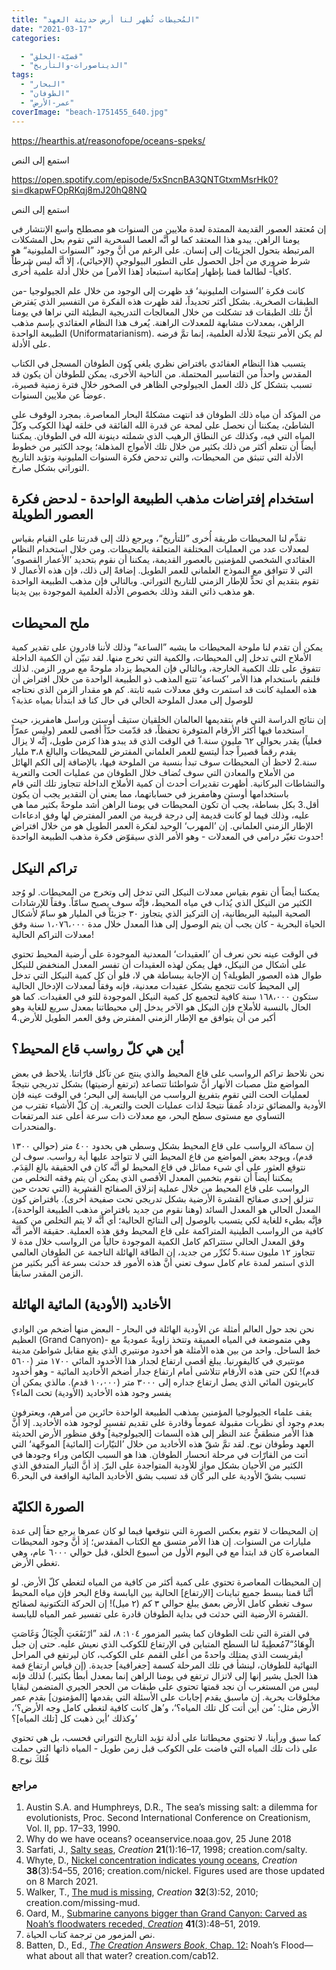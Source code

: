 ```yaml
---
title: "المُحيطات تُظهر لنا أرض حديثة العهد"
date: "2021-03-17"
categories: 

  - "قضيّة-الخلق"
  - "الديناصورات-والتأريخ"
tags: 
  - "البحار"
  - "الطوفان"
  - "عمر-الأرض"
coverImage: "beach-1751455_640.jpg"
---
```


https://hearthis.at/reasonofope/oceans-speks/

استمع إلى النص

https://open.spotify.com/episode/5xSncnBA3QNTGtxmMsrHk0?si=dkapwFOpRKqj8mJ20hQ8NQ

استمع إلى النص

إن مُعتقد العصور القديمة الممتدة لعدة ملايين من السنوات هو مصطلح واسع الإنتشار في يومنا الراهن. يبدو هذا المعتقد كما لو أنَّه العصا السحرية التي تقوم بحل المشكلات المرتبطة بتحول الجزيئات إلى إنسان. على الرغم من أنَّ وجود ”السنوات المليونية“ هو شرط ضروري من أجل الحصول على التطور البيولوجي (الإحيائي)، إلا أنَّه ليس شرطاً كافياً- لطالما قمنا بإظهار إمكانية استبعاد \[هذا الأمر\] من خلال أدلة علمية أُخرى.

كانت فكرة ’السنوات المليونية‘ قد ظهرت إلى الوجود من خلال علم الجيولوجيا -من الطبقات الصخرية. بشكل أكثر تحديداً، لقد ظهرت هذه الفكرة من التفسير الذي يَفترض أنَّ تلك الطبقات قد تشكلت من خلال المعالجات التدريجية البطيئة التي نراها في يومنا الراهن، بمعدلات مشابهة للمعدلات الراهنة. يُعرف هذا النظام العقائدي بإسم مذهب الطبيعة الواحدة (Uniformatarianism). لم يكن الأمر نتيجةً للأدلة العلمية، إنما تمَّ فرضه على الأدلة.

يتسبب هذا النظام العقائدي بافتراض نظري يلغي كون الطوفان المسجل في الكتاب المقدس واحداً من التفاسير المحتملة. من الناحية الأُخرى، يمكن للطوفان أن يكون قد تسبب بتشكل كل ذلك العمل الجيولوجي الظاهر في الصخور خلال فترة زمنية قصيرة، عوضاً عن ملايين السنوات.

من المؤكد أن مياه ذلك الطوفان قد انتهت مشكلةً البحار المعاصرة. بمجرد الوقوف على الشاطئ، يمكننا أن نحصل على لمحة عن قدرة الله الفائقة في خلقه لهذا الكوكب وكلّ المياه التي فيه، وكذلك عن النطاق الرهيب الذي شملته دينونة الله في الطوفان. يمكننا أيضاً أن نتعلم أكثر من ذلك بكثير من خلال تلك الأمواج المذهلة؛ يوجد الكثير من خطوط الأدلة التي تنبثق من المحيطات، والتي تدحض فكرة السنوات المليونية وتؤيد التاريخ التوراتي بشكل صارخ.

## استخدام إفتراضات مذهب الطبيعة الواحدة - لدحض فكرة العصور الطويلة

تقدِّم لنا المحيطات طريقة أُخرى ”للتأريخ“، ويرجع ذلك إلى قدرتنا على القيام بقياس لمعدلات عدد من العمليات المختلفة المتعلقة بالمحيطات. ومن خلال استخدام النظام العقائدي الشخصي للمؤمنين بالعصور القديمة، يمكننا أن نقوم بتحديد ’الأعمار القصوى‘ التي لا تتوافق مع النموذج العلماني للعمر الطويل. إضافةً إلى ذلك، فإن هذه الأعمال لا تقوم بتقديم أي تحدٍّ للإطار الزمني للتاريخ التوراتي. وبالتالي فإن مذهب الطبيعة الواحدة هو مذهب ذاتي النقد وذلك بخصوص الأدلة العلمية الموجودة بين يدينا.

## ملح المحيطات

يمكن أن تقدم لنا ملوحة المحيطات ما يشبه ”الساعة“ وذلك لأننا قادرون على تقدير كمية الأملاح التي تدخل إلى المحيطات، والكمية التي تخرج منها. لقد تبيّن أن الكمية الداخلة تتفوق على تلك الكمية الخارجة، وبالتالي فإن المحيط يزداد ملوحةً مع مرور الزمن. لذلك فلنقم باستخدام هذا الأمر ’كساعة‘ تتبع المذهب ذو الطبيعة الواحدة من خلال افتراض أن هذه العملية كانت قد استمرت وفق معدلات شبه ثابتة. كم هو مقدار الزمن الذي نحتاجه للوصول إلى معدل الملوحة الحالي في حال كنا قد ابتدأنا بمياه عذبة؟

إن نتائج الدراسة التي قام بتقديمها العالمان الخلقيان ستيڤ أوستن وراسل هامفريز، حيث استخدما فيها أكثر الأرقام المتوفرة تحفظاً، قد قدّمت حدّاً أقصى للعمر (وليس عمرّاً فعلياً) يقدر بحوالي ٦٢ مليون سنة.1 في الوقت الذي قد يبدو هذا كزمن طويل، إنَّه لا يزال يقدم رقماً قصيراً جداً ليتسع للعمر العلماني المفترض للمحيطات والبالغ ٣،٨ مليار سنة.2 لاحظ أن المحيطات سوف تبدأ بنسبة من الملوحة فيها، بالإضافة إلى الكم الهائل من الأملاح والمعادن التي سوف تُضاف خلال الطوفان من عمليات الحت والتعرية والنشاطات البركانية. أظهرت تقديرات أحدث أن كمية الأملاح الداخلة تتجاوز تلك التي قام باستخدامها أوستن وهامفريز في حساباتهما، مما يعني أن التقدير يجب أن يكون أقل.3 بكل بساطة، يجب أن تكون المحيطات في يومنا الراهن أشد ملوحةً بكثير مما هي عليه، وذلك فيما لو كانت قديمة إلى درجة قريبة من العمر المفترض لها وفق ادعاءات الإطار الزمني العلماني. إن ’المهرب‘ الوحيد لفكرة العمر الطويل هو من خلال افتراض حدوث تغيّر درامي في المعدلات - وهو الأمر الذي سيقوّض فكرة مذهب الطبيعة الواحدة!

## تراكم النيكل

يمكننا أيضاً أن نقوم بقياس معدلات النيكل التي تدخل إلى وتخرج من المحيطات. لو وُجد الكثير من النيكل الذي يُذاب في مياه المحيط، فإنَّه سوف يصبح سامّاً. وفقاً للإرشادات الصحية البيئية البريطانية، إن التركيز الذي يتجاوز ٣٠ جزيئاً في المليار هو سامّ لأشكال الحياة البحرية - كان يجب أن يتم الوصول إلى هذا المعدل خلال مدة ١،٠٧٦،٠٠٠ سنة وفق معدلات التراكم الحالية!

في الوقت عينه نحن نعرف أن ’العقيدات‘ المعدنية الموجودة على أرضية المحيط تحتوي على أشكال من النيكل، فهل يمكن لهذه العقيدات أن تفسر المعدل المنخفض للنيكل طوال هذه العصور الطويلة؟ إن الإجابة ببساطة هي لا، فلو أن كل كمية النيكل التي تدخل إلى المحيط كانت تتجمع بشكل عقيدات معدنية، فإنه وفقاً لمعدلات الإدخال الحالية ستكون ١٦٨،٠٠٠ سنة كافية لتجميع كل كمية النيكل الموجودة للتو في العقيدات. كما هو الحال بالنسبة للأملاح فإن النيكل هو الآخر يدخل إلى محيطاتنا بمعدل سريع للغاية وهو أكبر من أن يتوافق مع الإطار الزمني المفترض وفق العمر الطويل للأرض.4

## أين هي كلّ رواسب قاع المحيط؟

نحن نلاحظ تراكم الرواسب على قاع المحيط والذي ينتج عن تآكل قارّاتنا. يلاحظ في بعض المواضع مثل مصبات الأنهار أنَّ شواطئنا تتصاعد (ترتفع أرضيتها) بشكل تدريجي نتيجةً لعمليات الحت التي تقوم بتفريغ الرواسب من اليابسة إلى البحر؛ في الوقت عينه فإن الأودية والمضائق تزداد عُمقاً نتيجةً لذات عمليات الحت والتعرية. إن كلّ الأشياء تقترب من التساوي مع مستوى سطح البحر، مع معدلات ذات سرعة أعلى عند المرتفعات والمنحدرات.

إن سماكة الرواسب على قاع المحيط بشكل وسطي هي بحدود ٤٠٠ متر (حوالي ١٣٠٠ قدم)، ويوجد بعض المواضع من قاع المحيط التي لا تتواجد عليها أية رواسب. سوف لن نتوقع العثور على أي شيء مماثل في قاع المحيط لو أنَّه كان في الحقيقة بالغ القِدَم. يمكننا أيضاً أن نقوم بتخمين المعدل الأقصى الذي يمكن أن يتم وفقه التخلص من الرواسب على قاع المحيط من خلال عملية إنزلاق الصفائح القشرية (التي تحدث حين تنزلق إحدى صفائح القشرة الأرضية بشكل تدريجي تحت صفيحة أُخرى). بافتراض كون المعدل الحالي هو المعدل السائد (وهنا نقوم من جديد بافتراض مذهب الطبيعة الواحدة)، فإنَّه بطيء للغاية لكي يتسبب بالوصول إلى النتائج الحالية؛ أي أنَّه لا يتم التخلص من كمية كافية من الرواسب الطينية المتراكمة على قاع المحيط وفق هذه العملية. حقيقة الأمر أنَّه وفق المعدل الحالي ستتراكم كامل الكمية الموجودة حالياً من الرواسب خلال مدة لا تتجاوز ١٢ مليون سنة.5 نُكرِّر من جديد، إن الطاقة الهائلة الناجمة عن الطوفان العالمي الذي استمر لمدة عام كامل سوف تعني أنَّ هذه الأمور قد حدثت بسرعة أكبر بكثير من الزمن المقدر سابقاً.

## الأخاديد (الأودية) المائية الهائلة

نحن نجد حول العالم أمثلة عن الأودية الهائلة في البحار - البعض منها أضخم من الوادي العظيم (Grand Canyon)- وهي متموضعة في المياه العميقة وتتخذ زاويةً عموديةً مع خط الساحل. واحد من بين هذه الأمثلة هو أخدود مونتيري الذي يقع مقابل شواطئ مدينة مونتيري في كاليفورنيا. يبلغ أقصى ارتفاع لجدار هذا الأخدود المائي ١٧٠٠ متر (٥٦٠٠ قدم)! لكن حتى هذه الأرقام تتلاشى أمام ارتفاع جدار أضخم الأخاديد المائية - وهو أخدود كابريتون المائي الذي يصل ارتفاع جداره إلى ٣٠٠٠ متر (١٠،٠٠٠ قدم). مالذي يمكن أن يفسر وجود هذه الأخاديد (الأودية) تحت الماء؟

يقف علماء الجيولوجيا المؤمنين بمذهب الطبيعة الواحدة حائرين من أمرهم، ويعترفون بعدم وجود أي نظريات مقبولة عموماً وقادرة على تقديم تفسيرٍ لوجود هذه الأخاديد. إلا أنَّ هذا الأمر منطقيٌّ عند النظر إلى هذه السمات \[الجيولوجية\] وفق منظور الأرض الحديثة العهد وطوفان نوح. لقد تمَّ شقّ هذه الأخاديد من خلال ’التيّارات \[المائية\] الموجّهة‘ التي أتت من القارّات في مرحلة انحسار الطوفان. هذا هو السبب الكامن وراء وجودها في الكثير من الأحيان بشكل موازٍ للأودية المتواجدة على البرّ. إذ أنَّ التيار المتدفق الذي تسبب بشقّ الأودية على البر كان قد تسبب بشق الأخاديد المائية الواقعة في البحر.6

## الصورة الكليّة

إن المحيطات لا تقوم بعكس الصورة التي نتوقعها فيما لو كان عمرها يرجع حقاً إلى عدة مليارات من السنوات. إن هذا الأمر متسق مع الكتاب المقدس؛ إذ أنَّ وجود المحيطات المعاصرة كان قد ابتدأ مع في اليوم الأول من أسبوع الخلق، قبل حوالي ٦٠٠٠ عام، وهي تغطي الأرض.

إن المحيطات المعاصرة تحتوي على كمية أكثر من كافية من المياه لتغطي كلّ الأرض. لو أنَّنا قمنا ببسط جميع تباينات \[الإرتفاع\] الحالية بين اليابسة وقاع البحر فإن مياه المحيط سوف تغطي كامل الأرض بعمق يبلغ حوالي ٣ كم (٢ ميل)! إن الحركة التكتونية لصفائح القشرة الأرضية التي حدثت في بداية الطوفان قادرة على تفسير غمر المياه لليابسة.

في الفترة التي تلت الطوفان كما يشير المزمور ١٠٤: ٨، لقد ”ارْتَفَعَتِ الْجِبَالُ وَغَاصَتِ الْوِهَادُ“7مُعطِيةً لنا السطح المتباين في الإرتفاع للكوكب الذي نعيش عليه. حتى إن جبل ايڤريست الذي يمتلك واحدةً من أعلى القمم على الكوكب، كان ليرتفع في المراحل النهائية للطوفان، لينشأ في تلك المرحلة كسمة \[جغرافية\] جديدة. (إن قياس ارتفاع قمة هذا الجبل يشير إنها إلى لاتزال ترتفع في يومنا الراهن إنما بمعدل أبطأ بكثير.) لذلك فإنه ليس من المستغرب أن نجد قمتها تحتوي على طبقات من الحجر الجيري المتضمن لبقايا مخلوقات بحرية. إن ماسبق يقدم إجابات على الأسئلة التي يقدمها \[المؤمنون\] بقدم عمر الأرض مثل: ’من أين أتت كل تلك المياه؟‘، و’هل كانت كافية لتغطي كامل وجه الأرض؟‘، وكذلك ’أين ذهبت كل \[تلك المياه\]؟‘

كما سبق ورأينا، لا تحتوي محيطاتنا على أدلة تؤيد التاريخ التوراتي فحسب، بل هي تحتوي على ذات تلك المياه التي فاضت على الكوكب قبل زمن طويل - المياه ذاتها التي حملت فُلكَ نوح.8

### مراجع

1. Austin S.A. and Humphreys, D.R., The sea’s missing salt: a dilemma for evolutionists, Proc. Second International Conference on Creationism, Vol. II, pp. 17–33, 1990.
2. Why do we have oceans? oceanservice.noaa.gov, 25 June 2018
3. Sarfati, J., [Salty seas](https://creation.com/%D8%A7%D9%84%D8%A8%D8%AD%D8%A7%D8%B1-%D8%A7%D9%84%D9%85%D8%A7%D9%84%D8%AD%D8%A9-%D8%AF%D9%84%D9%8A%D9%84-%D8%B9%D9%84%D9%89-%D8%AD%D8%AF%D8%A7%D8%AB%D8%A9-%D8%B9%D9%8F%D9%85%D8%B1-%D8%A7%D9%84%D8%A3%D8%B1%D8%B6), _Creation_ **21**(1):16–17, 1998; creation.com/salty.
4. Whyte, D., [Nickel concentration indicates young oceans](https://creation.com/%D9%86%D8%B3%D8%A8%D8%A9-%D8%AA%D8%B1%D9%83%D9%8A%D8%B2-%D8%A7%D9%84%D9%86%D9%8A%D9%83%D9%84-%D8%AA%D8%B4%D9%8A%D8%B1-%D8%A5%D9%84%D9%89-%D8%AD%D8%AF%D8%A7%D8%AB%D8%A9-%D8%B9%D9%8F%D9%85%D8%B1-%D8%A7%D9%84%D9%85%D8%AD%D9%8A%D8%B7%D8%A7%D8%AA), _Creation_ **38**(3):54–55, 2016; creation.com/nickel. Figures used are those updated on 8 March 2021.
5. Walker, T., [The mud is missing](https://creation.com/missing-mud), _Creation_ **32**(3):52, 2010; creation.com/missing-mud.
6. Oard, M., [Submarine canyons bigger than Grand Canyon: Carved as Noah’s floodwaters receded, _Creation_](https://creation.com/submarine-canyons-bigger-than-grand-canyon) **41**(3):48–51, 2019.
7. نص المزمور من ترجمة كتاب الحياة.
8. Batten, D., Ed., [_The Creation Answers Book_, Chap. 12:](https://creation.com/cab-ch12-%D8%B7%D9%88%D9%81%D8%A7%D9%86-%D9%86%D9%88%D8%AD-%D9%85%D8%A7%D8%B0%D8%A7-%D8%B9%D9%86-%D8%AC%D9%85%D9%8A%D8%B9-%D8%AA%D9%84%D9%83-%D8%A7%D9%84%D9%85%D9%8A%D8%A7%D9%87%D8%9F) Noah’s Flood—what about all that water? creation.com/cab12.
